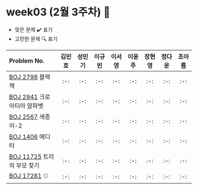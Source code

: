 # week03 (2월 3주차) :pencil:

- 맞은 문제 :heavy_check_mark: 표기
- 고민한 문제 :mag: 표기



|Problem No.|김민호|성민기|이규빈|이서영|이윤주|장현영|정다운|조아름|
|:---------------------------|:-----:|:-----:|:-----:|:-----:|:-----:|:-----:|:-----:|:-----:|
|[BOJ 2798](https://www.acmicpc.net/problem/2798) 블랙잭|:-:|:-:|:-:|:-:|:-:|:-:|:-:|:-:|
|[BOJ 2941](https://www.acmicpc.net/problem/2941) 크로아티아 알파벳|:-:|:-:|:-:|:-:|:-:|:-:|:-:|:-:|
|[BOJ 2567](https://www.acmicpc.net/problem/2567) 색종이-2|:-:|:-:|:-:|:-:|:-:|:-:|:-:|:-:|
|[BOJ 1406](https://www.acmicpc.net/problem/1406) 에디터|:-:|:-:|:-:|:-:|:-:|:-:|:-:|:-:|
|[BOJ 11725](https://www.acmicpc.net/problem/11725) 트리의 부모 찾기|:-:|:-:|:-:|:-:|:-:|:-:|:-:|:-:|
|[BOJ 17281](https://www.acmicpc.net/problem/17281) ⚾|:-:|:-:|:-:|:-:|:-:|:-:|:-:|:-:|
